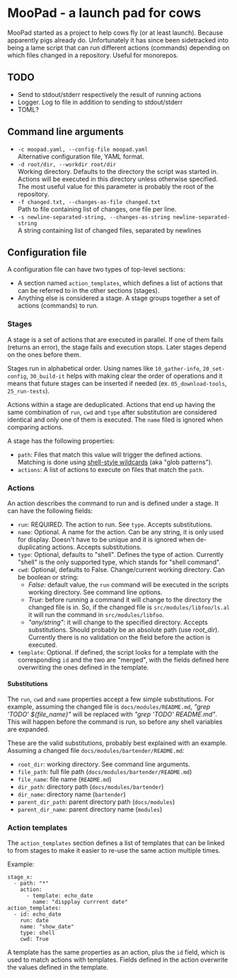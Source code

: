 
MooPad - a launch pad for cows
==============================

MooPad started as a project to help cows fly (or at least launch). Because apparently pigs already do. Unfortunately it has since been sidetracked into being a lame script that can run different actions (commands) depending on which files changed in a repository. Useful for monorepos.

TODO
----
- Send to stdout/stderr respectively the result of running actions
- Logger. Log to file in addition to sending to stdout/stderr
- TOML?

Command line arguments
----------------------
- `-c moopad.yaml, --config-file moopad.yaml`  
  Alternative configuration file, YAML format.
- `-d root/dir, --workdir root/dir`  
  Working directory. Defaults to the directory the script was started in. Actions will be executed in this directory unless otherwise specified. The most useful value for this parameter is probably the root of the repository.
- `-f changed.txt, --changes-as-file changed.txt`  
  Path to file containing list of changes, one file per line.
- `-s newline-separated-string, --changes-as-string newline-separated-string`  
  A string containing list of changed files, separated by newlines


Configuration file
------------------

A configuration file can have two types of top-level sections:
- A section named `action_templates`, which defines a list of actions that can be referred to in the other sections (stages).
- Anything else is considered a stage. A stage groups together a set of actions (commands) to run. 

### Stages
A stage is a set of actions that are executed in parallel. If one of them fails (returns an error), the stage fails and execution stops. Later stages depend on the ones before them.

Stages run in alphabetical order. Using names like `10_gather-info`, `20_set-config`, `30_build-it` helps with making clear the order of operations and it means that future stages can be inserted if needed (ex. `05_download-tools`, `25_run-tests`).

Actions within a stage are deduplicated. Actions that end up having the same combination of `run`, `cwd` and `type` after substitution are considered identical and only one of them is executed. The `name` filed is ignored when comparing actions. 

A stage has the following properties:
- `path`: Files that match this value will trigger the defined actions. Matching is done using [shell-style wildcards](https://docs.python.org/3/library/fnmatch.html) (aka "glob patterns").
- `actions`: A list of actions to execute on files that match the `path`.

### Actions
An action describes the command to run and is defined under a stage. It can have the following fields:
- `run`: REQUIRED. The action to run. See `type`. Accepts substitutions.
- `name`: Optional. A name for the action. Can be any string, it is only used for display. Doesn't have to be unique and it is ignored when de-duplicating actions. Accepts substitutions.
- `type`: Optional, defaults to "shell". Defines the type of action. Currently "shell" is the only supported type, which stands for "shell command".
- `cwd`: Optional, defaults to False. Change/current working directory. Can be boolean or string:
  - *False*: default value, the `run` command will be executed in the scripts working directory. See command line options.
  - *True*: before running a command it will change to the directory the changed file is in. So, if the changed file is `src/modules/libfoo/ls.al` it will run the command in `src/modules/libfoo`.
  - *"any/string"*: it will change to the specified directory. Accepts substitutions. Should probably be an absolute path (use *root_dir*). Currently there is no validation on the field before the action is executed.
- `template`: Optional. If defined, the script looks for a template with the corresponding `id` and the two are "merged", with the fields defined here overwriting the ones defined in the template.

#### Substitutions
The `run`, `cwd` and `name` properties accept a few simple substitutions. For example, assuming the changed file is `docs/modules/README.md`, *"grep 'TODO' ${file_name}"* will be replaced with *"grep 'TODO' README.md"*. This will happen before the command is run, so before any shell variables are expanded.

These are the valid substitutions, probably best explained with an example. Assuming a changed file `docs/modules/bartender/README.md`:
- `root_dir`: working directory. See command line arguments.
- `file_path`: full file path (`docs/modules/bartender/README.md`)
- `file_name`: file name (`README.md`)
- `dir_path`: directory path (`docs/modules/bartender`)
- `dir_name`: directory name (`bartender`)
- `parent_dir_path`: parent directory path (`docs/modules`)
- `parent_dir_name`: parent directory name (`modules`)

### Action templates
The `action_templates` section defines a list of templates that can be linked to from stages to make it easier to re-use the same action multiple times.

Example:
```
stage_x:
  - path: "*"
    action:
      - template: echo_date
        name: "dispplay currrent date"
action_templates:
  - id: echo_date
    run: date
    name: "show_date"
    type: shell
    cwd: True
```

A template has the same properties as an action, plus the `id` field, which is used to match actions with templates. Fields defined in the action overwrite the values defined in the template.
